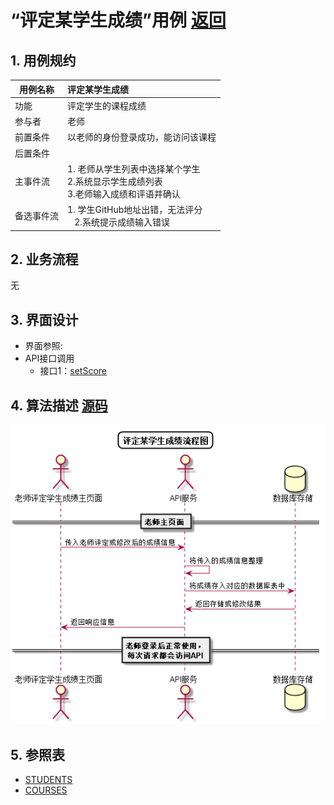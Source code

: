 # “评定某学生成绩”用例 [返回](../../README.md)

## 1. 用例规约

|用例名称|评定某学生成绩|
|-------|:-------------|
|功能|评定学生的课程成绩|
|参与者|老师|
|前置条件| 以老师的身份登录成功，能访问该课程|
|后置条件||
|主事件流| 1. 老师从学生列表中选择某个学生<br/>2.系统显示学生成绩列表<br/>3.老师输入成绩和评语并确认|
|备选事件流|1. 学生GitHub地址出错，无法评分 <br/>&nbsp;&nbsp; 2.系统提示成绩输入错误<br/>|

## 2. 业务流程
无


## 3. 界面设计
- 界面参照: 
- API接口调用
    - 接口1：[setScore](../接口1/setScore.md)

## 4. 算法描述 [源码](../流程图/评定学生成绩.wsd)
![评定学生成绩](../images/流程图/评定学生成绩.png)
    
## 5. 参照表

- [STUDENTS](../数据库设计/数据库设计.md/#STUDENTS)
- [COURSES](../数据库设计/数据库设计.md/#COURSES)